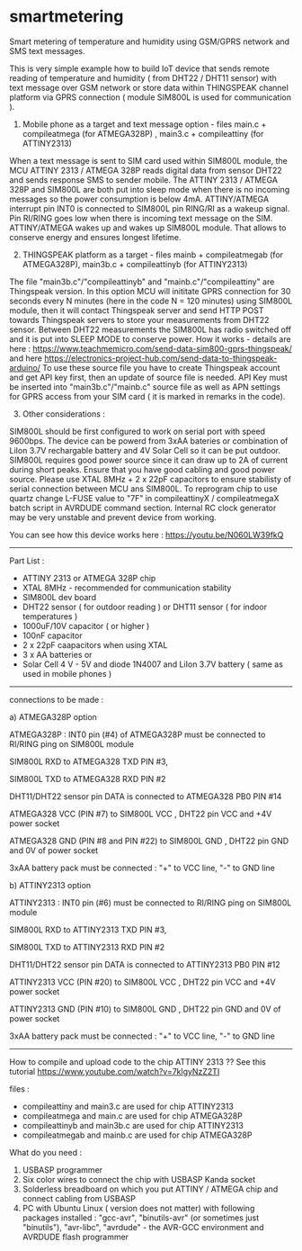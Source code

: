 # smartmetering
Smart metering of temperature and humidity using GSM/GPRS network and SMS text messages.

This is very simple example how to build IoT device that sends remote reading of temperature and humidity ( from DHT22 / DHT11 sensor) with text message  over GSM network or store data within THINGSPEAK channel platform via GPRS connection ( module SIM800L is used for communication ). 

1. Mobile phone as a target and text message option - files main.c + compileatmega (for ATMEGA328P) , main3.c + compileattiny (for ATTINY2313)

When a text message is sent to SIM card used within SIM800L module, the MCU ATTINY 2313 / ATMEGA 328P reads digital data from sensor DHT22 and sends response SMS to sender mobile.
The ATTINY 2313 / ATMEGA 328P and SIM800L are both put into sleep mode when there is no incoming messages so the power consumption is below 4mA.
ATTINY/ATMEGA interrupt pin INT0 is connected to SIM800L pin RING/RI as a wakeup signal. Pin RI/RING goes low when there is incoming text message on the SIM. ATTINY/ATMEGA wakes up and wakes up SIM800L module. That allows to conserve energy and ensures longest lifetime.

2. THINGSPEAK platform as a target - files mainb + compileatmegab (for ATMEGA328P), main3b.c + compileattinyb (for ATTINY2313)

The file "main3b.c"/"compileattinyb" and "mainb.c"/"compileattiny" are Thingspeak version. 
In this option MCU will inititate GPRS connection for 30 seconds every N minutes (here in the code N =  120 minutes) using SIM800L module, then it will contact Thingspeak server and send HTTP POST towards Thingspeak servers to store your measurements from DHT22 sensor.  Between DHT22 measurements the SIM800L has radio switched off and it is put into SLEEP MODE to conserve power.
How it works - details are here : https://www.teachmemicro.com/send-data-sim800-gprs-thingspeak/     and here   https://electronics-project-hub.com/send-data-to-thingspeak-arduino/
To use these source file you have to create Thingspeak account and get API key first, then an update of source file is needed.
API Key must be inserted into "main3b.c"/"mainb.c" source file as well as APN settings for GPRS access from your SIM card  ( it is marked in remarks in the code).


3. Other considerations : 

SIM800L should be first configured to work on serial port with speed 9600bps. 
The device can be powerd from 3xAA bateries or combination of LiIon 3.7V rechargable battery and 4V Solar Cell so it can be put outdoor. SIM800L requires good power source since it can draw up to 2A of current during short peaks. Ensure that you have good cabling and good power source.
Please use XTAL 8MHz + 2 x 22pF capacitors to ensure stabilisty of serial connection between MCU ans SIM800L. To reprogram chip to use quartz change L-FUSE value to "7F" in compileattinyX / compileatmegaX batch script in AVRDUDE command section. 
Internal RC clock generator may be very unstable and prevent device from working.



You can see how this device works here : https://youtu.be/N060LW39fkQ

---------------------------------

Part List :

- ATTINY 2313  or ATMEGA 328P chip
- XTAL 8MHz - recommended for communication stability 
- SIM800L dev board
- DHT22 sensor ( for outdoor reading ) or DHT11 sensor ( for indoor temperatures )
- 1000uF/10V capacitor ( or higher ) 
- 100nF capacitor
- 2 x 22pF caapacitors when using XTAL
- 3 x AA batteries or    
- Solar Cell 4 V - 5V   and diode 1N4007 and LiIon 3.7V battery ( same as used in mobile phones )

---------------------------------

connections to be made  : 


a) ATMEGA328P option

 ATMEGA328P : INT0 pin (#4) of ATMEGA328P must be connected to RI/RING ping on SIM800L module
 
 SIM800L RXD to ATMEGA328 TXD PIN #3,
 
 SIM800L TXD to ATMEGA328 RXD PIN #2
 
 DHT11/DHT22 sensor pin DATA is connected to ATMEGA328 PB0 PIN #14
 
 ATMEGA328 VCC (PIN #7) to SIM800L VCC , DHT22 pin VCC and +4V power socket
 
 ATMEGA328 GND (PIN #8 and PIN #22) to SIM800L GND , DHT22 pin GND and 0V of power socket
 
 3xAA battery pack must be connected : "+" to VCC line, "-" to GND line



b) ATTINY2313 option

 ATTINY2313 : INT0 pin (#6) must be connected to RI/RING ping on SIM800L module
 
 SIM800L RXD to ATTINY2313 TXD PIN #3,
 
 SIM800L TXD to ATTINY2313 RXD PIN #2
 
 DHT11/DHT22 sensor pin DATA is connected to ATTINY2313 PB0 PIN #12
 
 ATTINY2313 VCC (PIN #20) to SIM800L VCC , DHT22 pin VCC and +4V power socket
 
 ATTINY2313 GND (PIN #10) to SIM800L GND , DHT22 pin GND and 0V of power socket
 
 3xAA battery pack must be connected : "+" to VCC line, "-" to GND line
 

---------------------------------

How to compile and upload code to the chip ATTINY 2313 ??
See this tutorial https://www.youtube.com/watch?v=7klgyNzZ2TI

files : 
- compileattiny and main3.c  are used for chip ATTINY2313
- compileatmega and main.c   are used for chip ATMEGA328P
- compileattinyb and main3b.c  are used for chip ATTINY2313
- compileatmegab and mainb.c   are used for chip ATMEGA328P


What do you need :
1. USBASP programmer
2. Six  color wires to connect the chip with USBASP Kanda socket
3. Solderless breadboard on which you put ATTINY / ATMEGA chip and  connect cabling from USBASP 
4. PC with Ubuntu Linux ( version does not matter)  with following packages installed :  "gcc-avr", "binutils-avr" (or sometimes just "binutils"), "avr-libc", "avrdude"  - the AVR-GCC environment and AVRDUDE flash programmer

